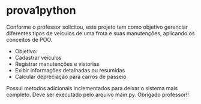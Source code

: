 # prova1python
Conforme o professor solicitou, este projeto tem como objetivo gerenciar diferentes tipos de veículos de uma frota e suas manutenções, aplicando os conceitos de POO.

- Objetivo:
- Cadastrar veículos
- Registrar manutenções e vistorias
- Exibir informações detalhadas ou resumidas
- Calcular depreciação para carros de passeio

Possui metodos adicionais inclementados para deixar o sistema mais completo.
Deve ser executado pelo arquivo main.py.
Obrigado professor!!
